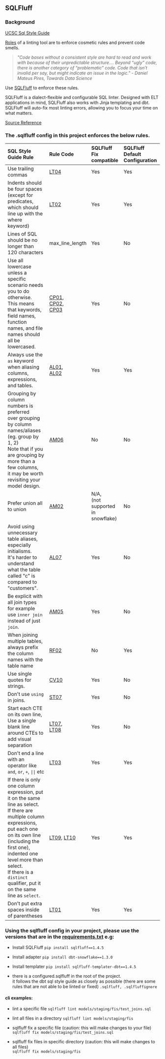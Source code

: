 ## SQLFluff

### Background

[UCSC Sql Style Guide](https://cdp-ucsc.github.io/doc/docs/project_resources/sql_style_guide)

[Roles](https://towardsdatascience.com/sqlfluff-the-linter-for-modern-sql-8f89bd2e9117) of a linting tool are to enforce cosmetic rules and prevent code smells.
> *"Code bases without a consistent style are hard to read and work with because of their unpredictable structure....
Beyond “ugly” code, there is another category of “problematic” code. Code that isn’t invalid per say, but might indicate an issue in the logic." - Daniel Mateus Pires, Towards Data Science*

Use [SQLFluff](https://docs.sqlfluff.com/en/stable/) to enforce these rules.

SQLFluff is a dialect-flexible and configurable SQL linter. Designed with ELT applications in mind, SQLFluff also works with Jinja templating and dbt. SQLFluff will auto-fix most linting errors, allowing you to focus your time on what matters.

[Source Reference](https://github.com/sqlfluff/sqlfluff#readme)

### The .sqlfluff config in this project enforces the below rules.

| **SQL Style Guide Rule** | **Rule Code** | **SQLFluff Fix compatible** | **SQLFluff Default Configuration** |
|:---|:---|:---|:---|
| Use trailing commas | [LT04](https://docs.sqlfluff.com/en/stable/rules.html#sqlfluff.rules.sphinx.Rule_LT04) | Yes | Yes |
| Indents should be four spaces <br>(except for predicates, which should line up with the where keyword) | [LT02](https://docs.sqlfluff.com/en/stable/rules.html#sqlfluff.rules.sphinx.Rule_LT02) | Yes | Yes |
| Lines of SQL should be no longer than 120 characters | max_line_length | Yes | No |
| Use all lowercase unless a specific scenario needs you to do otherwise. <br>This means that keywords, field names, function names, and file names should all be lowercased. | [CP01](https://docs.sqlfluff.com/en/stable/rules.html#sqlfluff.rules.sphinx.Rule_CP01),<br> [CP02](https://docs.sqlfluff.com/en/stable/rules.html#sqlfluff.rules.sphinx.Rule_CP02), <br> [CP03](https://docs.sqlfluff.com/en/stable/rules.html#sqlfluff.rules.sphinx.Rule_CP03) | Yes | No |
| Always use the `as` keyword when aliasing columns, expressions, and tables. | [AL01](https://docs.sqlfluff.com/en/stable/rules.html#sqlfluff.rules.sphinx.Rule_AL01), <br> [AL02](https://docs.sqlfluff.com/en/stable/rules.html#sqlfluff.rules.sphinx.Rule_AL02) | Yes | Yes |
| Grouping by column numbers is preferred <br> over grouping by column names/aliases (eg. group by 1, 2) <br>Note that if you are grouping by more than a few columns, <br>it may be worth revisiting your model design. | [AM06](https://docs.sqlfluff.com/en/stable/rules.html#sqlfluff.rules.sphinx.Rule_AM06) | No | No |
| Prefer union all to union| [AM02](https://docs.sqlfluff.com/en/stable/rules.html#sqlfluff.rules.sphinx.Rule_AM02) | N/A,<br>(not supported in snowflake)  | No |
| Avoid using unnecessary table aliases, especially initialisms.<br> It's harder to understand what the table called "c" is <br>compared to "customers". | [AL07](https://docs.sqlfluff.com/en/stable/rules.html#rule-AL07) | Yes | No |
| Be explicit with all join types <br> for example use `inner join` instead of just `join`. | [AM05](https://docs.sqlfluff.com/en/stable/rules.html#rule-AM05) | Yes | No |
| When joining multiple tables, always prefix the column names with the table name | [RF02](https://docs.sqlfluff.com/en/stable/rules.html#rule-AM05) | No | Yes |
| Use single quotes for strings. | [CV10](https://docs.sqlfluff.com/en/stable/rules.html#rule-CV10) | Yes | No |
| Don't use `using` in joins. | [ST07](https://docs.sqlfluff.com/en/stable/rules.html#rule-STO7) | Yes | No |
| Start each CTE on its own line, Use a single blank line around CTEs to add visual separation | [LT07](https://docs.sqlfluff.com/en/stable/rules.html#rule-LT07), <br> [LT08](https://docs.sqlfluff.com/en/stable/rules.html#rule-LT08) | Yes | No |
| Don't end a line with an operator like `and`, `or`, `+`, <code>&vert;&vert;</code> etc | [LT03](https://docs.sqlfluff.com/en/stable/rules.html#rule-LT03) | Yes | Yes |
| If there is only one column expression, put it on the same line as select. <br> If there are multiple column expressions, put each one on its own line (including the first one), indented one level more than select. <br> If there is a `distinct` qualifier, put it on the same line as `select`. | [LT09](https://docs.sqlfluff.com/en/stable/rules.html#rule-LT09), [LT10](https://docs.sqlfluff.com/en/stable/rules.html#rule-LT10) | Yes | Yes |
| Don't put extra spaces inside of parentheses | [LT01](https://docs.sqlfluff.com/en/stable/rules.html#rule-LT01) | Yes | Yes |


### Using the sqlfluff config in your project, please use the versions that are in the [requirements.txt](https://github.com/cdp-ucsc/dbt-pilot/blob/main/requirements.txt) e.g: 

- Install  SQLFluff
`pip install sqlfluff==1.4.5`
 
- Install adapter
`pip install dbt-snowflake==1.3.0`

- Install templater
`pip install sqlfluff-templater-dbt==1.4.5`

- there is a configured.sqlfluff in the root of the project.  
it follows the dbt sql style guide as closely as possible (there are some rules that are not able to be linted or fixed)
`.sqlfluff, .sqlfluffignore`

#### cli examples:
- lint a specific file
`sqlfluff lint models/staging/fis/test_joins.sql`

- lint all files in a directory
`sqlfluff lint models/staging/fis`

- sqlfluff fix a specific file (caution: this will make changes to your file)
`sqlfluff fix models/staging/fis/test_joins.sql`

- sqlfluff fix files in specific directory (caution: this will make changes to all files)<br>
`sqlfluff fix models/staging/fis`